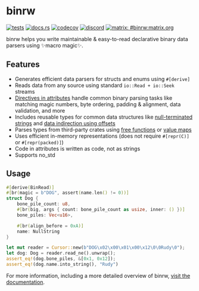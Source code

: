 # binrw

[![tests](https://github.com/jam1garner/binrw/actions/workflows/main.yml/badge.svg)](https://github.com/jam1garner/binrw/actions/workflows/main.yml)
[![docs.rs](https://docs.rs/binrw/badge.svg)](https://docs.rs/binrw)
[![codecov](https://codecov.io/gh/jam1garner/binrw/branch/master/graph/badge.svg?token=UREOWI2KAY)](https://codecov.io/gh/jam1garner/binrw) 
[![discord](https://img.shields.io/discord/818723403871551509?color=gray&label=%20&logo=discord)](https://discord.gg/ABy4Qh549j)
[![matrix: #binrw:matrix.org](https://img.shields.io/badge/style-%23binrw:matrix.org-blue.svg?style=flat&label=[m])](https://matrix.to/#/#binrw:matrix.org)

binrw helps you write maintainable & easy-to-read declarative binary data
parsers using ✨macro magic✨.

## Features

* Generates efficient data parsers for structs and enums using `#[derive]`
* Reads data from any source using standard `io::Read + io::Seek` streams
* [Directives in attributes](https://docs.rs/binrw/latest/binrw/attribute)
  handle common binary parsing tasks like matching magic numbers, byte ordering,
  padding & alignment, data validation, and more
* Includes reusable types for common data structures like
  [null-terminated strings](https://docs.rs/binrw/latest/binrw/struct.NullString.html) and
  [data indirection using offsets](https://docs.rs/binrw/latest/binrw/struct.FilePtr.html)
* Parses types from third-party crates using
  [free functions](https://docs.rs/binrw/latest/binrw/attribute#custom-parsers)
  or [value maps](https://docs.rs/binrw/latest/binrw/attribute#map)
* Uses efficient in-memory representations (does not require `#[repr(C)]` or
  `#[repr(packed)]`)
* Code in attributes is written as code, not as strings
* Supports no_std

## Usage

```rust
#[derive(BinRead)]
#[br(magic = b"DOG", assert(name.len() != 0))]
struct Dog {
    bone_pile_count: u8,
    #[br(big, args { count: bone_pile_count as usize, inner: () })]
    bone_piles: Vec<u16>,

    #[br(align_before = 0xA)]
    name: NullString
}

let mut reader = Cursor::new(b"DOG\x02\x00\x01\x00\x12\0\0Rudy\0");
let dog: Dog = reader.read_ne().unwrap();
assert_eq!(dog.bone_piles, &[0x1, 0x12]);
assert_eq!(dog.name.into_string(), "Rudy")
```

For more information, including a more detailed overview of binrw,
[visit the documentation](https://docs.rs/binrw).
